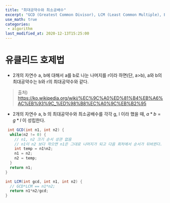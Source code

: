 ```yaml
---
title: "최대공약수와 최소공배수"
excerpt: "GCD (Greatest Common Divisor), LCM (Least Common Multiple), Euclidean Algorithm"
use_math: true
categories:
 - algorithm
last_modified_at: 2020-12-13T15:25:00
---
```


# 유클리드 호제법
- 2개의 자연수 a, b에 대해서 a를 b로 나눈 나머지를 r이라 하면(단, a>b), a와 b의 최대공약수는 b와 r의 최대공약수와 같다.

> 출처) https://ko.wikipedia.org/wiki/%EC%9C%A0%ED%81%B4%EB%A6%AC%EB%93%9C_%ED%98%B8%EC%A0%9C%EB%B2%95

- 2개의 자연수 a, b 의 최대공약수와 최소공배수를 각각 g, l 이라 했을 때, $a * b = g * l$ 이 성립한다.

```java
 int GCD(int n1, int n2) {
  while(n2 != 0) {
    // n1, n2 크기 순서 상관 없음
    // n1이 n2 보다 작으면 n1은 그대로 나머지가 되고 다음 회차에서 순서가 뒤바뀐다.
    int temp = n1%n2;
    n1 = n2;
    n2 = temp;
  }
  return n1;
}

int LCM(int gcd, int n1, int n2) {
  // GCD*LCM == n1*n2;
  return n1*n2/gcd;
}
```

